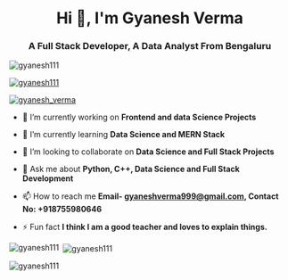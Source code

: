 <h1 align="center">Hi 👋, I'm Gyanesh Verma</h1>
<h3 align="center">A Full Stack Developer, A Data Analyst From Bengaluru</h3>

<p align="left"> <img src="https://komarev.com/ghpvc/?username=gyanesh111&label=Profile%20views&color=0e75b6&style=flat" alt="gyanesh111" /> </p>

<p align="left"> <a href="https://github.com/ryo-ma/github-profile-trophy"><img src="https://github-profile-trophy.vercel.app/?username=gyanesh111" alt="gyanesh111" /></a> </p>

<p align="left"> <a href="https://twitter.com/gyanesh_verma" target="blank"><img src="https://img.shields.io/twitter/follow/gyanesh_verma?logo=twitter&style=for-the-badge" alt="gyanesh_verma" /></a> </p>

- 🔭 I’m currently working on **Frontend and data Science Projects**

- 🌱 I’m currently learning **Data Science and MERN Stack**

- 👯 I’m looking to collaborate on **Data Science and Full Stack Projects**

- 💬 Ask me about **Python, C++, Data Science and Full Stack Development**

- 📫 How to reach me **Email- gyaneshverma999@gmail.com, Contact No: +918755980646**

- ⚡ Fun fact **I think I am a good teacher and loves to explain things.**


<p><img align="left" src="https://github-readme-stats.vercel.app/api/top-langs?username=gyanesh111&show_icons=true&locale=en&layout=compact" alt="gyanesh111" /></p>

<p>&nbsp;<img align="center" src="https://github-readme-stats.vercel.app/api?username=gyanesh111&show_icons=true&locale=en" alt="gyanesh111" /></p>

<p><img align="center" src="https://github-readme-streak-stats.herokuapp.com/?user=gyanesh111&" alt="gyanesh111" /></p>

